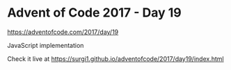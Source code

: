 # Advent of Code 2017 - Day 19

https://adventofcode.com/2017/day/19

JavaScript implementation

Check it live at https://surgi1.github.io/adventofcode/2017/day19/index.html